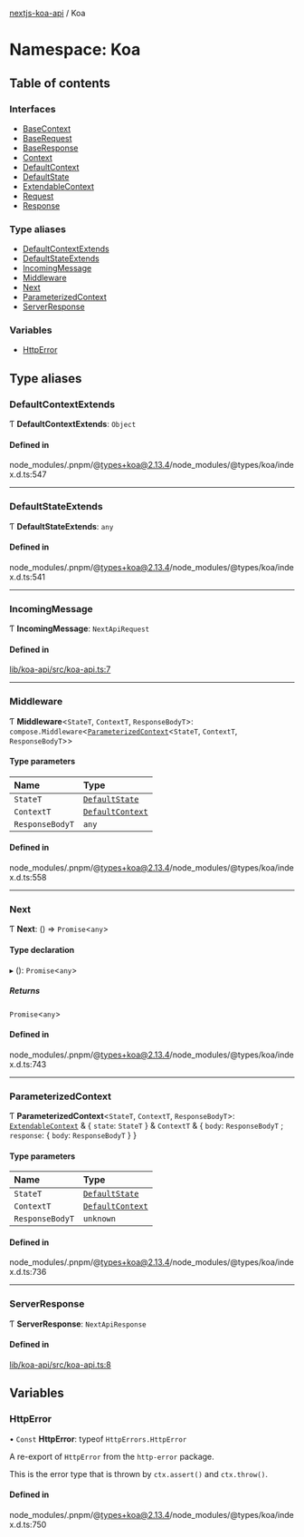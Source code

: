 [nextjs-koa-api](../README.md) / Koa

# Namespace: Koa

## Table of contents

### Interfaces

- [BaseContext](../interfaces/Koa.BaseContext.md)
- [BaseRequest](../interfaces/Koa.BaseRequest.md)
- [BaseResponse](../interfaces/Koa.BaseResponse.md)
- [Context](../interfaces/Koa.Context.md)
- [DefaultContext](../interfaces/Koa.DefaultContext.md)
- [DefaultState](../interfaces/Koa.DefaultState.md)
- [ExtendableContext](../interfaces/Koa.ExtendableContext.md)
- [Request](../interfaces/Koa.Request.md)
- [Response](../interfaces/Koa.Response.md)

### Type aliases

- [DefaultContextExtends](Koa.md#defaultcontextextends)
- [DefaultStateExtends](Koa.md#defaultstateextends)
- [IncomingMessage](Koa.md#incomingmessage)
- [Middleware](Koa.md#middleware)
- [Next](Koa.md#next)
- [ParameterizedContext](Koa.md#parameterizedcontext)
- [ServerResponse](Koa.md#serverresponse)

### Variables

- [HttpError](Koa.md#httperror)

## Type aliases

### DefaultContextExtends

Ƭ **DefaultContextExtends**: `Object`

#### Defined in

node_modules/.pnpm/@types+koa@2.13.4/node_modules/@types/koa/index.d.ts:547

---

### DefaultStateExtends

Ƭ **DefaultStateExtends**: `any`

#### Defined in

node_modules/.pnpm/@types+koa@2.13.4/node_modules/@types/koa/index.d.ts:541

---

### IncomingMessage

Ƭ **IncomingMessage**: `NextApiRequest`

#### Defined in

[lib/koa-api/src/koa-api.ts:7](https://github.com/ivandotv/nextjs-koa-api/blob/5ef1256/lib/koa-api/src/koa-api.ts#L7)

---

### Middleware

Ƭ **Middleware**<`StateT`, `ContextT`, `ResponseBodyT`\>: `compose.Middleware`<[`ParameterizedContext`](Koa.md#parameterizedcontext)<`StateT`, `ContextT`, `ResponseBodyT`\>\>

#### Type parameters

| Name            | Type                                                    |
| :-------------- | :------------------------------------------------------ |
| `StateT`        | [`DefaultState`](../interfaces/Koa.DefaultState.md)     |
| `ContextT`      | [`DefaultContext`](../interfaces/Koa.DefaultContext.md) |
| `ResponseBodyT` | `any`                                                   |

#### Defined in

node_modules/.pnpm/@types+koa@2.13.4/node_modules/@types/koa/index.d.ts:558

---

### Next

Ƭ **Next**: () => `Promise`<`any`\>

#### Type declaration

▸ (): `Promise`<`any`\>

##### Returns

`Promise`<`any`\>

#### Defined in

node_modules/.pnpm/@types+koa@2.13.4/node_modules/@types/koa/index.d.ts:743

---

### ParameterizedContext

Ƭ **ParameterizedContext**<`StateT`, `ContextT`, `ResponseBodyT`\>: [`ExtendableContext`](../interfaces/Koa.ExtendableContext.md) & { `state`: `StateT` } & `ContextT` & { `body`: `ResponseBodyT` ; `response`: { `body`: `ResponseBodyT` } }

#### Type parameters

| Name            | Type                                                    |
| :-------------- | :------------------------------------------------------ |
| `StateT`        | [`DefaultState`](../interfaces/Koa.DefaultState.md)     |
| `ContextT`      | [`DefaultContext`](../interfaces/Koa.DefaultContext.md) |
| `ResponseBodyT` | `unknown`                                               |

#### Defined in

node_modules/.pnpm/@types+koa@2.13.4/node_modules/@types/koa/index.d.ts:736

---

### ServerResponse

Ƭ **ServerResponse**: `NextApiResponse`

#### Defined in

[lib/koa-api/src/koa-api.ts:8](https://github.com/ivandotv/nextjs-koa-api/blob/5ef1256/lib/koa-api/src/koa-api.ts#L8)

## Variables

### HttpError

• `Const` **HttpError**: typeof `HttpErrors.HttpError`

A re-export of `HttpError` from the `http-error` package.

This is the error type that is thrown by `ctx.assert()` and `ctx.throw()`.

#### Defined in

node_modules/.pnpm/@types+koa@2.13.4/node_modules/@types/koa/index.d.ts:750

